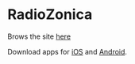 # RadioZonica
Brows the site [here](radiozonica.com.ar)

Download apps for [iOS](https://itunes.apple.com/es/app/radio-zonica/id1307870576?mt=8) and [Android](https://play.google.com/store/apps/details?id=com.GrupoZonica.RZonica).
